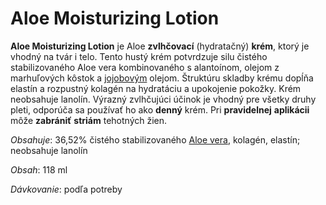 Aloe Moisturizing Lotion
========================

**Aloe Moisturizing Lotion** je Aloe **zvlhčovací** (hydratačný) **krém**, ktorý
je vhodný na tvár i telo. Tento hustý krém potvrdzuje silu čistého
stabilizovaného Aloe vera kombinovaného s alantoínom, olejom z marhuľových
kôstok a [jojobovým](/sip/#p/jojoba) olejom. Štruktúru skladby
krému dopĺňa elastín a rozpustný kolagén na hydratáciu a upokojenie pokožky.
Krém neobsahuje lanolín. Výrazný zvlhčujúci účinok je vhodný pre všetky druhy
pleti, odporúča sa používať ho ako **denný** krém. Pri **pravidelnej**
**aplikácii** môže **zabrániť** **striám** tehotných žien.

*Obsahuje*: 36,52% čistého stabilizovaného [Aloe vera](/aloe-vera-bozsky-liek),
kolagén, elastín; neobsahuje lanolín

*Obsah*: 118 ml

*Dávkovanie*: podľa potreby

